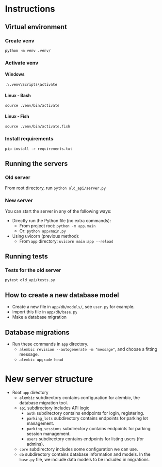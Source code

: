 # Instructions
## Virtual environment
### Create venv
`python -m venv .venv/`
### Activate venv
#### Windows
`.\.venv\Scripts\activate`
#### Linux - Bash
`source .venv/bin/activate`
#### Linux - Fish
`source .venv/bin/activate.fish`
### Install requirements
`pip install -r requirements.txt`

## Running the servers
### Old server
From root directory, run
`python old_api/server.py`
### New server
You can start the server in any of the following ways:
- Directly run the Python file (no extra commands):
  - From project root: `python -m app.main`
  - Or: `python app/main.py`
- Using uvicorn (previous method):
  - From `app` directory: `uvicorn main:app --reload`

## Running tests
### Tests for the old server
`pytest old_api/tests.py`

## How to create a new database model
- Create a new file in `app/db/models/`, see `user.py` for example.
- Import this file in `app/db/base.py`
- Make a database migration

## Database migrations
- Run these commands in `app` directory.
  - `alembic revision --autogenerate -m "message"`, and choose a fitting message.
  - `alembic upgrade head`

# New server structure
- Root `app` directory
  - `alembic` subdirectory contains configuration for alembic, the database migration tool.
  - `api` subdirectory includes API logic
    - `auth` subdirectory contains endpoints for login, registering.
    - `parking_lots` subdirectory contains endpoints for parking lot management.
    - `parking_sessions` subdirectory contains endpoints for parking session management.
    - `users` subdirectory contains endpoints for listing users (for admins).
  - `core` subdirectory includes some configuration we can use.
  - `db` subdirectory contains database information and models. In the `base.py` file, we include data models to be included in migrations.
